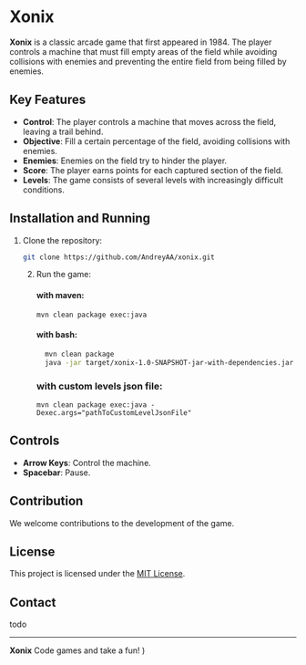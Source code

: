 # Xonix

**Xonix** is a classic arcade game that first appeared in 1984. The player controls a machine that must fill empty areas of the field while avoiding collisions with enemies and preventing the entire field from being filled by enemies.

## Key Features
- **Control**: The player controls a machine that moves across the field, leaving a trail behind.
- **Objective**: Fill a certain percentage of the field, avoiding collisions with enemies.
- **Enemies**: Enemies on the field try to hinder the player.
- **Score**: The player earns points for each captured section of the field.
- **Levels**: The game consists of several levels with increasingly difficult conditions.

## Installation and Running
1. Clone the repository:
   ```bash
   git clone https://github.com/AndreyAA/xonix.git
   ```
   2. Run the game:
      #### with maven:
      ```maven
      mvn clean package exec:java
      ```

      #### with bash: 
      ```bash
        mvn clean package
        java -jar target/xonix-1.0-SNAPSHOT-jar-with-dependencies.jar
      ```
      
      ### with custom levels json file:
      ``` maven
      mvn clean package exec:java -Dexec.args="pathToCustomLevelJsonFile"
      ```  

## Controls
- **Arrow Keys**: Control the machine.
- **Spacebar**: Pause.

## Contribution
We welcome contributions to the development of the game.

## License
This project is licensed under the [MIT License](LICENSE).

## Contact
todo

---

**Xonix** Code games and take a fun! )